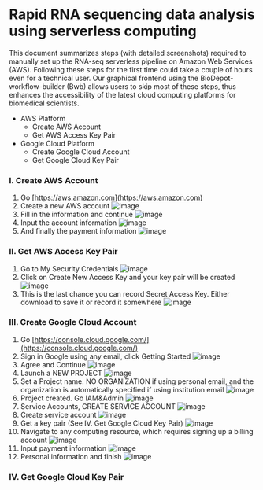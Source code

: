 # Rapid RNA sequencing data analysis using serverless computing

This document summarizes steps (with detailed screenshots) required to manually set up the RNA-seq serverless pipeline on Amazon Web Services (AWS).  Following these steps for the first time could take a couple of hours even for a technical user. Our graphical frontend using the BioDepot-workflow-builder (Bwb) allows users to skip most of these steps, thus enhances the accessibility of the latest cloud computing platforms for biomedical scientists. 

- AWS Platform
  - Create AWS Account
  - Get AWS Access Key Pair
- Google Cloud Platform
  - Create Google Cloud Account
  - Get Google Cloud Key Pair

### I. Create AWS Account

1. Go [https://aws.amazon.com](https://aws.amazon.com)
2. Create a new AWS account ![image](https://github.com/BioDepot/serverless-UMI/raw/master/img/aws1.png)
3. Fill in the information and continue ![image](https://github.com/BioDepot/serverless-UMI/raw/master/img/aws2.png)
4. Input the account information ![image](https://github.com/BioDepot/serverless-UMI/raw/master/img/aws3.png)
5. And finally the payment information ![image](https://github.com/BioDepot/serverless-UMI/raw/master/img/aws4.png)


### II. Get AWS Access Key Pair

1. Go to My Security Credentials ![image](https://github.com/BioDepot/serverless-UMI/raw/master/img/aws5.png)
2. Click on Create New Access Key and your key pair will be created ![image](https://github.com/BioDepot/serverless-UMI/raw/master/img/aws6.png)
3. This is the last chance you can record Secret Access Key. Either download to save it or record it somewhere ![image](https://github.com/BioDepot/serverless-UMI/raw/master/img/aws7.png)

### III. Create Google Cloud Account 

1. Go [https://console.cloud.google.com/](https://console.cloud.google.com/)
2. Sign in Google using any email, click Getting Started ![image](https://github.com/BioDepot/serverless-UMI/raw/master/img/gcp1.jpg)
3. Agree and Continue ![image](https://github.com/BioDepot/serverless-UMI/raw/master/img/gcp2.jpg)
4. Launch a NEW PROJECT ![image](https://github.com/BioDepot/serverless-UMI/raw/master/img/gcp3.jpg)
5. Set a Project name. NO ORGANIZATION if using personal email, and the organization is automatically specified if using institution email ![image](https://github.com/BioDepot/serverless-UMI/raw/master/img/gcp4.jpg) 
6. Project created. Go IAM&Admin ![image](https://github.com/BioDepot/serverless-UMI/raw/master/img/gcp5.jpg)
7. Service Accounts, CREATE SERVICE ACCOUNT ![image](https://github.com/BioDepot/serverless-UMI/raw/master/img/gcp6.jpg)
8. Create service account ![image](https://github.com/BioDepot/serverless-UMI/raw/master/img/gcp7.jpg)
9. Get a key pair (See IV. Get Google Cloud Key Pair) ![image](https://github.com/BioDepot/serverless-UMI/raw/master/img/gcp8.jpg)
10. Navigate to any computing resource, which requires signing up a billing account ![image](https://github.com/BioDepot/serverless-UMI/raw/master/img/gcp9.jpg)
11. Input payment information ![image](https://github.com/BioDepot/serverless-UMI/raw/master/img/gcp10.jpg)
12. Personal information and finish ![image](https://github.com/BioDepot/serverless-UMI/raw/master/img/gcp11.jpg)

### IV. Get Google Cloud Key Pair

